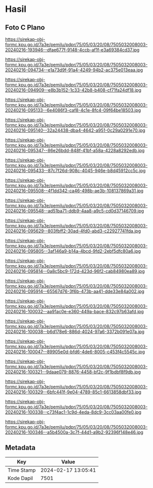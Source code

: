 # Hasil

## Foto C Plano

https://sirekap-obj-formc.kpu.go.id/7a3e/pemilu/pdpr/75/05/03/20/08/7505032008003-20240216-193946--dfae677f-9148-4ccb-af1f-e3a69384cd37.jpg

https://sirekap-obj-formc.kpu.go.id/7a3e/pemilu/pdpr/75/05/03/20/08/7505032008003-20240216-094734--e1a73d9f-91a4-4249-94b2-ac375e013eaa.jpg

https://sirekap-obj-formc.kpu.go.id/7a3e/pemilu/pdpr/75/05/03/20/08/7505032008003-20240216-094909--e8b3b152-1c33-42b8-b408-cf71fa24df18.jpg

https://sirekap-obj-formc.kpu.go.id/7a3e/pemilu/pdpr/75/05/03/20/08/7505032008003-20240216-095133--6e4086f3-caf8-4c1e-8fc4-09f64be18503.jpg

https://sirekap-obj-formc.kpu.go.id/7a3e/pemilu/pdpr/75/05/03/20/08/7505032008003-20240216-095140--32a24438-dba4-4642-a951-0c29a0291e70.jpg

https://sirekap-obj-formc.kpu.go.id/7a3e/pemilu/pdpr/75/05/03/20/08/7505032008003-20240216-095347--86e26bdd-848f-41bf-a58a-4228a8292edb.jpg

https://sirekap-obj-formc.kpu.go.id/7a3e/pemilu/pdpr/75/05/03/20/08/7505032008003-20240216-095433--87c7f26d-908c-4045-946e-b8d45912cc5c.jpg

https://sirekap-obj-formc.kpu.go.id/7a3e/pemilu/pdpr/75/05/03/20/08/7505032008003-20240216-095508--4f1dd342-ca46-498b-ae3b-108137869a31.jpg

https://sirekap-obj-formc.kpu.go.id/7a3e/pemilu/pdpr/75/05/03/20/08/7505032008003-20240216-095548--ad51ba71-ddb9-4aa8-a9c5-cd0d37146709.jpg

https://sirekap-obj-formc.kpu.go.id/7a3e/pemilu/pdpr/75/05/03/20/08/7505032008003-20240216-095629--803fbff2-30ad-4fd0-abd3-c22927741fda.jpg

https://sirekap-obj-formc.kpu.go.id/7a3e/pemilu/pdpr/75/05/03/20/08/7505032008003-20240216-095805--3af146a9-b14a-4bcd-9fd2-2ebf5dfc80a6.jpg

https://sirekap-obj-formc.kpu.go.id/7a3e/pemilu/pdpr/75/05/03/20/08/7505032008003-20240216-095814--0a8c5bc9-172d-423d-96f2-cab84980ea89.jpg

https://sirekap-obj-formc.kpu.go.id/7a3e/pemilu/pdpr/75/05/03/20/08/7505032008003-20240216-095914--65567d76-3f6b-473b-aa41-dde33e84a002.jpg

https://sirekap-obj-formc.kpu.go.id/7a3e/pemilu/pdpr/75/05/03/20/08/7505032008003-20240216-100032--aa91ac0e-e360-449a-bace-832c97b63afd.jpg

https://sirekap-obj-formc.kpu.go.id/7a3e/pemilu/pdpr/75/05/03/20/08/7505032008003-20240216-100038--b6d178e6-886d-4024-97a6-3372b091e07a.jpg

https://sirekap-obj-formc.kpu.go.id/7a3e/pemilu/pdpr/75/05/03/20/08/7505032008003-20240216-100047--89905e0d-bfd6-4de6-8005-c453f4c5545c.jpg

https://sirekap-obj-formc.kpu.go.id/7a3e/pemilu/pdpr/75/05/03/20/08/7505032008003-20240216-100321--9daae079-8876-4458-bf2c-9f1bdbf8f9db.jpg

https://sirekap-obj-formc.kpu.go.id/7a3e/pemilu/pdpr/75/05/03/20/08/7505032008003-20240216-100329--6bfc441f-9e04-4789-85c1-6613858dbf33.jpg

https://sirekap-obj-formc.kpu.go.id/7a3e/pemilu/pdpr/75/05/03/20/08/7505032008003-20240216-100338--c73f4ac1-1c9d-4eda-8dc9-3cc03aa00fe0.jpg

https://sirekap-obj-formc.kpu.go.id/7a3e/pemilu/pdpr/75/05/03/20/08/7505032008003-20240216-100346--a5b4500a-3c7f-44d1-a9b2-92396f148e46.jpg


## Metadata

| Key        | Value               |
| ---------- | ------------------- |
| Time Stamp | 2024-02-17 13:05:41 |
| Kode Dapil | 7501                |



